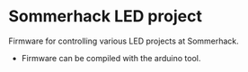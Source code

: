 # Sommerhack LED project

Firmware for controlling various LED projects at Sommerhack.

- Firmware can be compiled with the arduino tool.
